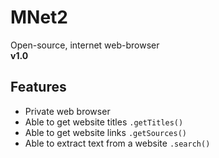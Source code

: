 # MNet2
Open-source, internet web-browser <br />
**v1.0** <br />
## Features
- Private web browser
- Able to get website titles `.getTitles()`
- Able to get website links `.getSources()`
- Able to extract text from a website `.search()`
